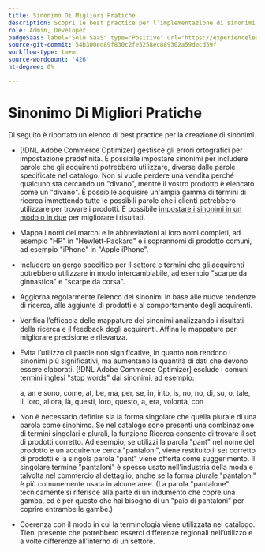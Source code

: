 ```yaml
---
title: Sinonimo Di Migliori Pratiche
description: Scopri le best practice per l’implementazione di sinonimi nel tuo store.
role: Admin, Developer
badgeSaas: label="Solo SaaS" type="Positive" url="https://experienceleague.adobe.com/en/docs/commerce/user-guides/product-solutions" tooltip="Applicabile solo ai progetti Adobe Commerce as a Cloud Service e Adobe Commerce Optimizer (infrastruttura SaaS gestita da Adobe)."
source-git-commit: 54b300ed89f830c2fe5258ec889302a59decd59f
workflow-type: tm+mt
source-wordcount: '426'
ht-degree: 0%

---
```


# Sinonimo Di Migliori Pratiche

Di seguito è riportato un elenco di best practice per la creazione di sinonimi.

- [!DNL Adobe Commerce Optimizer] gestisce gli errori ortografici per impostazione predefinita. È possibile impostare sinonimi per includere parole che gli acquirenti potrebbero utilizzare, diverse dalle parole specificate nel catalogo. Non si vuole perdere una vendita perché qualcuno sta cercando un &quot;divano&quot;, mentre il vostro prodotto è elencato come un &quot;divano&quot;. È possibile acquisire un&#39;ampia gamma di termini di ricerca immettendo tutte le possibili parole che i clienti potrebbero utilizzare per trovare i prodotti. È possibile [impostare i sinonimi in un modo o in due](add.md#step-2-define-the-synonym-by-type) per migliorare i risultati.

- Mappa i nomi dei marchi e le abbreviazioni ai loro nomi completi, ad esempio &quot;HP&quot; in &quot;Hewlett-Packard&quot; e i soprannomi di prodotto comuni, ad esempio &quot;iPhone&quot; in &quot;Apple iPhone&quot;.

- Includere un gergo specifico per il settore e termini che gli acquirenti potrebbero utilizzare in modo intercambiabile, ad esempio &quot;scarpe da ginnastica&quot; e &quot;scarpe da corsa&quot;.

- Aggiorna regolarmente l’elenco dei sinonimi in base alle nuove tendenze di ricerca, alle aggiunte di prodotti e al comportamento degli acquirenti.

- Verifica l’efficacia delle mappature dei sinonimi analizzando i risultati della ricerca e il feedback degli acquirenti. Affina le mappature per migliorare precisione e rilevanza.

- Evita l’utilizzo di parole non significative, in quanto non rendono i sinonimi più significativi, ma aumentano la quantità di dati che devono essere elaborati. [!DNL Adobe Commerce Optimizer] esclude i comuni termini inglesi &quot;stop words&quot; dai sinonimi, ad esempio:

  a, an e sono, come, at, be, ma, per, se, in, into, is, no, no, di, su, o, tale, il, loro, allora, là, questi, loro, questo, a, era, volontà, con

- Non è necessario definire sia la forma singolare che quella plurale di una parola come sinonimo. Se nel catalogo sono presenti una combinazione di termini singolari e plurali, la funzione Ricerca consente di trovare il set di prodotti corretto. Ad esempio, se utilizzi la parola &quot;pant&quot; nel nome del prodotto e un acquirente cerca &quot;pantaloni&quot;, viene restituito il set corretto di prodotti e la singola parola &quot;pant&quot; viene offerta come suggerimento. Il singolare termine &quot;pantaloni&quot; è spesso usato nell&#39;industria della moda e talvolta nel commercio al dettaglio, anche se la forma plurale &quot;pantaloni&quot; è più comunemente usata in alcune aree. (La parola &quot;pantalone&quot; tecnicamente si riferisce alla parte di un indumento che copre una gamba, ed è per questo che hai bisogno di un &quot;paio di pantaloni&quot; per coprire entrambe le gambe.)

- Coerenza con il modo in cui la terminologia viene utilizzata nel catalogo. Tieni presente che potrebbero esserci differenze regionali nell’utilizzo e a volte differenze all’interno di un settore.
